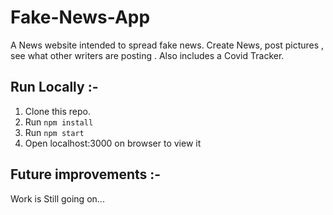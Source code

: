 # Fake-News-App
A News website intended to spread fake news. Create News, post pictures , see what other writers are posting . Also includes a Covid Tracker.

## Run Locally :-
1. Clone this repo.
2. Run ```npm install ```
3. Run ```npm start ```
4. Open localhost:3000 on browser to view it

## Future improvements :-
Work is Still going on...